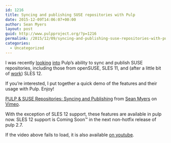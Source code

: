 ```yaml
---
id: 1216
title: Syncing and publishing SUSE repositories with Pulp
date: 2015-12-09T14:06:07+00:00
author: Sean Myers
layout: post
guid: http://www.pulpproject.org/?p=1216
permalink: /2015/12/09/syncing-and-publishing-suse-repositories-with-pulp/
categories:
  - Uncategorized
---
```

I was recently [looking](https://pulp.plan.io/issues/927) [into](https://pulp.plan.io/issues/928) Pulp&#8217;s ability to sync and publish SUSE repositories, including those from openSUSE, SLES 11, and (after a little bit of [work](https://pulp.plan.io/issues/1358)) SLES 12.

If you&#8217;re interested, I put together a quick demo of the features and their usage with Pulp. Enjoy!



[PULP & SUSE Repositories: Syncing and Publishing](https://vimeo.com/151559399) from [Sean Myers](https://vimeo.com/rhatsmyers) on [Vimeo](https://vimeo.com).

With the exception of SLES 12 support, these features are available in pulp now. SLES 12 support is Coming Soon™ in the next non-hotfix release of pulp 2.7.

If the video above fails to load, it is also available <a href="https://www.youtube.com/watch?v=Yzvv1OpEb5I" target="_blank">on youtube</a>.